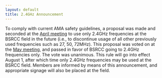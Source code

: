 ```yaml
---
layout: default
title: 2.4GHz Announcement
---
```

To comply with current AMA safety guidelines, a proposal was made and seconded
at the [April meeting](/news/2015/04/10/april-newsletter/) to use only 2.4GHz
frequencies at the BSRCC field in the future (i.e., to discontinue usage of all
other previously used frequencies such as 27, 50, 72MHz). This proposal
was voted on at the [May meeting](), and passed in favor of BSRCC going to
2.4GHz frequencies only. The vote was unanimous. This rule will go into effect
August 1, after which time only 2.4GHz frequencies may be used at the BSRCC
field. Members are informed by means of this announcement, and appropriate
signage will also be placed at the field.
